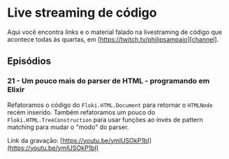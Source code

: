 # Live streaming de código

Aqui você encontra links e o material falado na livestraming de código
que acontece todas às quartas, em [https://twitch.tv/philipsampaio][channel].

## Episódios

### 21 - Um pouco mais do parser de HTML - programando em Elixir

Refatoramos o código do `Floki.HTML.Document` para retornar o `HTMLNode` recém inserido.
Também refatoramos um pouco do `Floki.HTML.TreeConstruction` para usar funções ao invés de
pattern matching para mudar o "modo" do parser.

Link da gravação: [https://youtu.be/ymlUSOkP1bI](https://youtu.be/ymlUSOkP1bI)

[channel]: https://twitch.tv/philipsampaio
